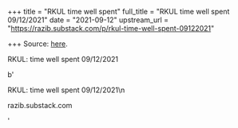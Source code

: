 +++
title = "RKUL time well spent"
full_title = "RKUL time well spent 09/12/2021"
date = "2021-09-12"
upstream_url = "https://razib.substack.com/p/rkul-time-well-spent-09122021"

+++
Source: [here](https://razib.substack.com/p/rkul-time-well-spent-09122021).

RKUL: time well spent 09/12/2021


b'

RKUL: time well spent 09/12/2021\\n

razib.substack.com

'
